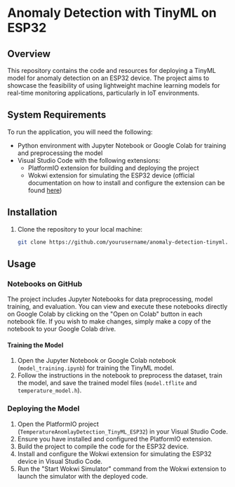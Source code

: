 # Anomaly Detection with TinyML on ESP32

## Overview

This repository contains the code and resources for deploying a TinyML model for anomaly detection on an ESP32 device. The project aims to showcase the feasibility of using lightweight machine learning models for real-time monitoring applications, particularly in IoT environments.

## System Requirements

To run the application, you will need the following:

- Python environment with Jupyter Notebook or Google Colab for training and preprocessing the model
- Visual Studio Code with the following extensions:
  - PlatformIO extension for building and deploying the project
  - Wokwi extension for simulating the ESP32 device (official documentation on how to install and configure the extension can be found [here](https://docs.wokwi.com/vscode/getting-started))

## Installation

1. Clone the repository to your local machine:

    ```bash
    git clone https://github.com/yourusername/anomaly-detection-tinyml.git
    ```

## Usage

### Notebooks on GitHub

The project includes Jupyter Notebooks for data preprocessing, model training, and evaluation. You can view and execute these notebooks directly on Google Colab by clicking on the "Open on Colab" button in each notebook file. If you wish to make changes, simply make a copy of the notebook to your Google Colab drive.

#### Training the Model

1. Open the Jupyter Notebook or Google Colab notebook (`model_training.ipynb`) for training the TinyML model.
2. Follow the instructions in the notebook to preprocess the dataset, train the model, and save the trained model files (`model.tflite` and `temperature_model.h`).

### Deploying the Model

1. Open the PlatformIO project (`TemperatureAnomlayDetection_TinyML_ESP32`) in your Visual Studio Code.
2. Ensure you have installed and configured the PlatformIO extension.
3. Build the project to compile the code for the ESP32 device.
4. Install and configure the Wokwi extension for simulating the ESP32 device in Visual Studio Code.
5. Run the "Start Wokwi Simulator" command from the Wokwi extension to launch the simulator with the deployed code.
